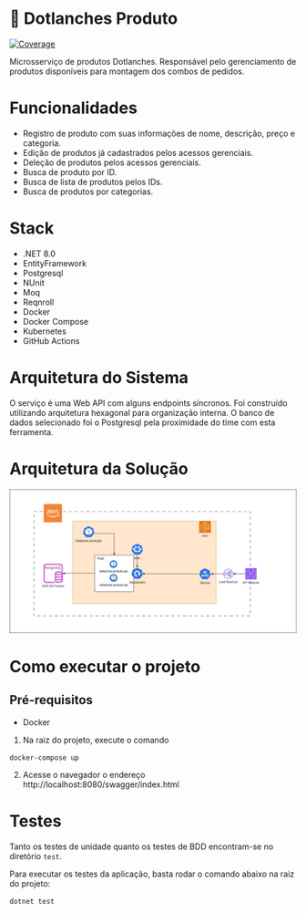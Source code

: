 ﻿# 🍔 Dotlanches Produto

[![Coverage](https://sonarcloud.io/api/project_badges/measure?project=98Lanches_dotlanche-produto&metric=coverage)](https://sonarcloud.io/summary/new_code?id=98Lanches_dotlanche-produto)

Microsserviço de produtos Dotlanches. Responsável pelo gerenciamento de produtos disponíveis para montagem dos combos de pedidos.

# Funcionalidades
- Registro de produto com suas informações de nome, descrição, preço e categoria.
- Edição de produtos já cadastrados pelos acessos gerenciais.
- Deleção de produtos pelos acessos gerenciais.
- Busca de produto por ID.
- Busca de lista de produtos pelos IDs.
- Busca de produtos por categorias.

# Stack
- .NET 8.0
- EntityFramework
- Postgresql
- NUnit
- Moq
- Reqnroll
- Docker
- Docker Compose
- Kubernetes
- GitHub Actions

# Arquitetura do Sistema
O serviço é uma Web API com alguns endpoints síncronos. Foi construído utilizando arquitetura hexagonal para organização interna. O banco de dados selecionado foi o Postgresql pela proximidade do time com esta ferramenta.

# Arquitetura da Solução
![arquiretura_solucao](docs/arquitetura-produto.jpg)

# Como executar o projeto

## Pré-requisitos
- Docker

1. Na raiz do projeto, execute o comando
```
docker-compose up
```
2. Acesse o navegador o endereço http://localhost:8080/swagger/index.html

# Testes
Tanto os testes de unidade quanto os testes de BDD encontram-se no diretório `test`.

Para executar os testes da aplicação, basta rodar o comando abaixo na raiz do projeto:
```
dotnet test
```
